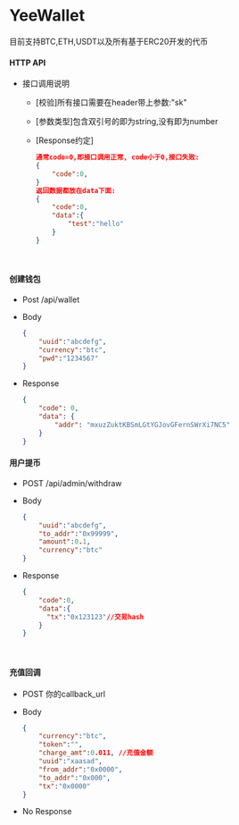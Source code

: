 # YeeWallet

目前支持BTC,ETH,USDT以及所有基于ERC20开发的代币

#### HTTP API

* 接口调用说明

  * [校验]所有接口需要在header带上参数:"sk"

  * [参数类型]包含双引号的即为string,没有即为number

  * [Response约定]

    ```json
    通常code=0,即接口调用正常, code小于0,接口失败:
    {
        "code":0,
    }
    返回数据都放在data下面:
    {
        "code":0,
        "data":{
            "test":"hello"
        }
    }
    ```

    ​

#### 创建钱包

* Post /api/wallet

* Body

  ```json
  {
      "uuid":"abcdefg",
      "currency":"btc",
      "pwd":"1234567"
  }
  ```

* Response

  ```json
  {
      "code": 0,
      "data": {
          "addr": "mxuzZuktKBSmLGtYGJovGFernSWrXi7NC5"
      }
  }
  ```




#### 用户提币

* POST /api/admin/withdraw

* Body

  ```json
  {
      "uuid":"abcdefg",
      "to_addr":"0x99999",
      "amount":0.1,
      "currency":"btc"
  }
  ```

* Response

  ```json
  {
      "code":0,
      "data":{
  		"tx":"0x123123"//交易hash
      }
  }
  ```

  ​



#### 充值回调

* POST 你的callback_url

* Body

  ```json
  {
      "currency":"btc",
      "token":"",
      "charge_amt":0.011, //充值金额
      "uuid":"xaasad",
      "from_addr":"0x0000",
      "to_addr":"0x000",
      "tx":"0x0000"
  }
  ```

* No Response



